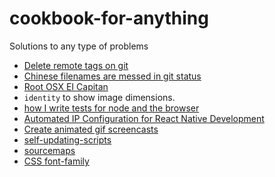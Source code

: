 # cookbook-for-anything
Solutions to any type of problems

* [Delete remote tags on git](docs/git-delete-remote-tags.md)
* [Chinese filenames are messed in git status](docs/git-status-mess-chinese-filenames.md)
* [Root OSX EI Capitan](docs/root-OSX-EI-Capitan.md)
* `identity` to show image dimensions.
* [how I write tests for node and the browser](http://substack.net/how_I_write_tests_for_node_and_the_browser)
* [Automated IP Configuration for React Native Development](http://moduscreate.com/automated-ip-configuration-for-react-native-development/)
* [Create animated gif screencasts](https://github.com/dergachev/screengif)
* [self-updating-scripts](http://www.stevesouders.com/blog/2012/05/22/self-updating-scripts/)
* [sourcemaps](http://www.html5rocks.com/en/tutorials/developertools/sourcemaps/)
* [CSS font-family](docs/css-font-family.md)
